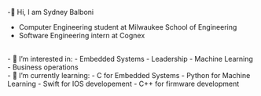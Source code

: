 -👋 Hi, I am Sydney Balboni
  - Computer Engineering student at Milwaukee School of Engineering
  - Software Engineering intern at Cognex
<br>
- 👀 I’m interested in:
  - Embedded Systems
  - Leadership
  - Machine Learning
  - Business operations
<br>
- 🌱 I’m currently learning:
  - C for Embedded Systems
  - Python for Machine Learning
  - Swift for IOS developement
  - C++ for firmware development
